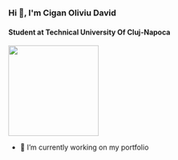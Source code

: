 ### Hi 👋, I'm Cigan Oliviu David
#### Student at Technical University Of Cluj-Napoca

<img height="180em" src="https://github-readme-stats.vercel.app/api?username=CiganOliviu&show_icons=true&theme=radical" />

- 🔭 I’m currently working on my portfolio
<!--
**CiganOliviu/CiganOliviu** is a ✨ _special_ ✨ repository because its `README.md` (this file) appears on your GitHub profile.

Here are some ideas to get you started:

- 🔭 I’m currently working on ...
- 🌱 I’m currently learning ...
- 👯 I’m looking to collaborate on ...
- 🤔 I’m looking for help with ...
- 💬 Ask me about ...
- 📫 How to reach me: ...
- 😄 Pronouns: ...
- ⚡ Fun fact: ...
-->
